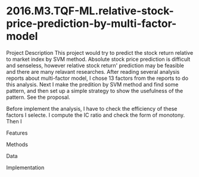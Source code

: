# 2016.M3.TQF-ML.relative-stock-price-prediction-by-multi-factor-model

Project Description
This project would try to predict the stock return relative to market index by SVM method. Absolute stock price prediction is difficult and senseless, however relative stock return' prediction may be feasible and there are many relavant researches. After reading several analysis reports about multi-factor model, I chose 13 factors from the reports to do this analysis. Next I make the predition by SVM method and find some pattern, and then set up a simple strategy to show the usefulness of the pattern. See the proposal.

Before implement the analysis, I have to check the efficiency of these factors I selecte. I compute the IC ratio and check the form of monotony. Then I 


Features


Methods


Data


Implementation
